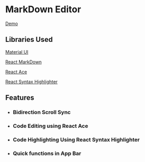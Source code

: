 # MarkDown Editor

[Demo](https://andrewmagdy.github.io/Markdown-Editor/)

## Libraries Used

[Material UI](https://material-ui.com/getting-started/installation/) 

[React MarkDown
](https://material-ui.com/getting-started/installation/)

[React Ace](https://github.com/securingsincity/react-ace)

[React Syntax Highlighter](https://github.com/conorhastings/react-syntax-highlighter)

## Features

* ### Bidirection Scroll Sync

* ### Code Editing using React Ace

* ### Code Highlighting Using React Syntax Highlighter

* ### Quick functions in App Bar

